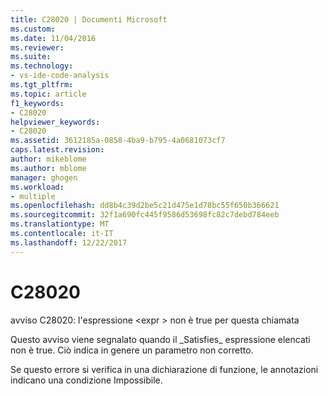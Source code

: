 ```yaml
---
title: C28020 | Documenti Microsoft
ms.custom: 
ms.date: 11/04/2016
ms.reviewer: 
ms.suite: 
ms.technology:
- vs-ide-code-analysis
ms.tgt_pltfrm: 
ms.topic: article
f1_keywords:
- C28020
helpviewer_keywords:
- C28020
ms.assetid: 3612185a-0858-4ba9-b795-4a0681073cf7
caps.latest.revision: 
author: mikeblome
ms.author: mblome
manager: ghogen
ms.workload:
- multiple
ms.openlocfilehash: dd8b4c39d2be5c21d475e1d78bc55f650b366621
ms.sourcegitcommit: 32f1a690fc445f9586d53698fc82c7debd784eeb
ms.translationtype: MT
ms.contentlocale: it-IT
ms.lasthandoff: 12/22/2017
---
```

# <a name="c28020"></a>C28020
avviso C28020: l'espressione \<expr > non è true per questa chiamata  
  
 Questo avviso viene segnalato quando il _Satisfies\_ espressione elencati non è true. Ciò indica in genere un parametro non corretto.  
  
 Se questo errore si verifica in una dichiarazione di funzione, le annotazioni indicano una condizione Impossibile.